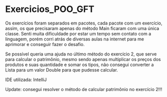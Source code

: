 # Exercicios_POO_GFT
Os exercícios foram separados em pacotes, cada pacote com um exercício, assim, os que precisaram apenas do método Main ficaram com uma única classe. Senti muita dificuldade por estar um tempo sem contato com a linguagem, porém corri atrás de diversas aulas na internet para me aprimorar e conseguir fazer o desafio.

Se possível queria uma ajuda no último método do exercício 2, que serve para calcular o patrimônio, mesmo sendo apenas multiplicar os preços dos produtos e suas quantidade e somar os tipos, não consegui converter a Lista para um valor Double para que pudesse calcular.

IDE utilizada: IntelliJ

Update: consegui resolver o método de calcular patrimônio no exercício 2!!!
